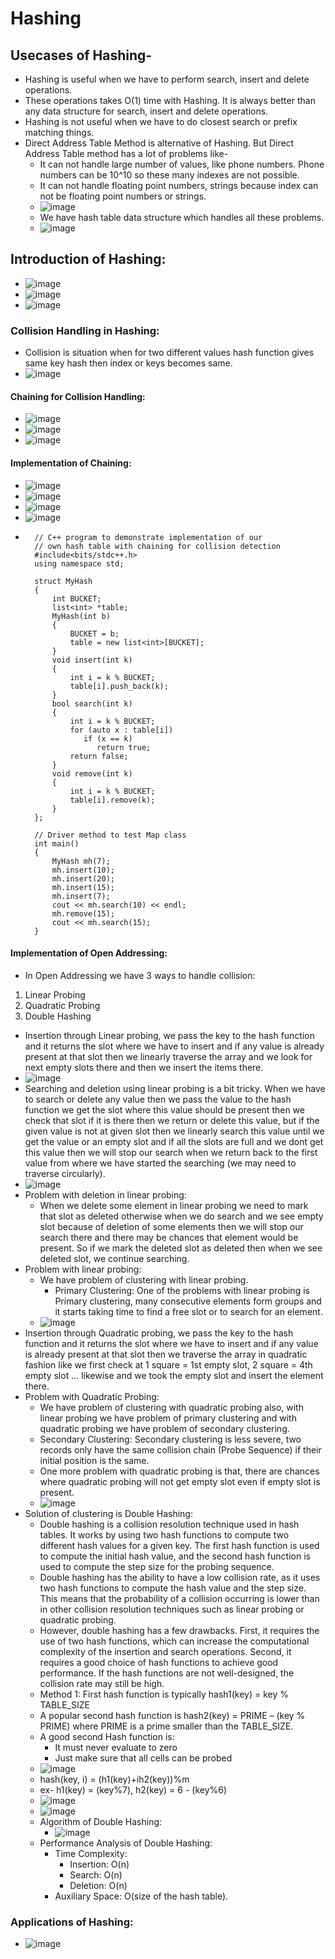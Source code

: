 # Hashing

## Usecases of Hashing-

- Hashing is useful when we have to perform search, insert and delete operations.
- These operations takes O(1) time with Hashing. It is always better than any data structure for search, insert and delete operations.
- Hashing is not useful when we have to do closest search or prefix matching things.
- Direct Address Table Method is alternative of Hashing. But Direct Address Table method has a lot of problems like-
  - It can not handle large number of values, like phone numbers. Phone numbers can be 10^10 so these many indexes are not possible.
  - It can not handle floating point numbers, strings because index can not be floating point numbers or strings.
  - ![image](https://github.com/shubham-156760530/DSA-Questions/assets/59314528/4d0a372f-457b-4c07-ac31-c95f011298ab)
  - We have hash table data structure which handles all these problems.
  - ![image](https://github.com/shubham-156760530/DSA-Questions/assets/59314528/948a9341-6629-43fa-8d5d-3e0a19d7b9e7)
## Introduction of Hashing:
  - ![image](https://github.com/shubham-156760530/DSA-Questions/assets/59314528/22fea65f-1042-4f40-8456-112a1a510c71)
  - ![image](https://github.com/shubham-156760530/DSA-Questions/assets/59314528/3e552b6a-4057-41c5-9ea6-98f1457d8549)
  - ![image](https://github.com/shubham-156760530/DSA-Questions/assets/59314528/aaf64e22-7c06-45a0-81a2-37968d41d28e)
### Collision Handling in Hashing:
  - Collision is situation when for two different values hash function gives same key hash then index or keys becomes same.
  - ![image](https://github.com/shubham-156760530/DSA-Questions/assets/59314528/7c0d318b-dc69-4b61-ae26-8a0a327f072e)
#### Chaining for Collision Handling:
  - ![image](https://github.com/shubham-156760530/DSA-Questions/assets/59314528/841ce21d-b077-4023-b301-68bd2554032b)
  - ![image](https://github.com/shubham-156760530/DSA-Questions/assets/59314528/a20b7eb2-6587-4989-81bc-61b081b93041)
  - ![image](https://github.com/shubham-156760530/DSA-Questions/assets/59314528/e4014230-9e9a-4905-8ff8-d4eb00f36653)
#### Implementation of Chaining:
  - ![image](https://github.com/shubham-156760530/DSA-Questions/assets/59314528/b36d78bc-5f41-4f2c-9fe0-d710cabe2e84)
  - ![image](https://github.com/shubham-156760530/DSA-Questions/assets/59314528/c6247958-a821-439e-9f4b-1ff22f16ac4f)
  - ![image](https://github.com/shubham-156760530/DSA-Questions/assets/59314528/97043738-e531-4219-945d-03e14b34adcc)
  - ![image](https://github.com/shubham-156760530/DSA-Questions/assets/59314528/0960efbf-0f7b-4f15-8d93-68f0ab4e5fc6)
  -       // C++ program to demonstrate implementation of our 
          // own hash table with chaining for collision detection 
          #include<bits/stdc++.h>
          using namespace std;
          
          struct MyHash
          {
              int BUCKET;
              list<int> *table;
              MyHash(int b)
              {
                  BUCKET = b;
                  table = new list<int>[BUCKET];
              }
              void insert(int k)
              {
                  int i = k % BUCKET;
                  table[i].push_back(k);
              }
              bool search(int k)
              {
                  int i = k % BUCKET;
                  for (auto x : table[i])
                     if (x == k)
                        return true;
                  return false;      
              }
              void remove(int k)
              {
                  int i = k % BUCKET;
                  table[i].remove(k);
              }
          };
          
          // Driver method to test Map class 
          int main() 
          { 
              MyHash mh(7);
              mh.insert(10);
              mh.insert(20);
              mh.insert(15);
              mh.insert(7);
              cout << mh.search(10) << endl;
              mh.remove(15);
              cout << mh.search(15);
          }

#### Implementation of Open Addressing:
  - In Open Addressing we have 3 ways to handle collision:
  1. Linear Probing
  2. Quadratic Probing
  3. Double Hashing
  - Insertion through Linear probing, we pass the key to the hash function and it returns the slot where we have to insert and if any value is already present at that slot then we linearly traverse the array and we look for next empty slots there and then we insert the items there.
  - ![image](https://github.com/shubham-156760530/DSA-Questions/assets/59314528/51456eb0-ab57-46d1-b1a8-2213afaaa893)
  - Searching and deletion using linear probing is a bit tricky. When we have to search or delete any value then we pass the value to the hash function we get the slot where this value should be present then we check that slot if it is there then we return or delete this value, but if the given value is not at given slot then we linearly search this value until we get the value or an empty slot and if all the slots are full and we dont get this value then we will stop our search when we return back to the first value from where we have started the searching (we may need to traverse circularly).
  - ![image](https://github.com/shubham-156760530/DSA-Questions/assets/59314528/a889c82d-90cf-464b-8924-b1d64c910820)
  - Problem with deletion in linear probing:
    - When we delete some element in linear probing we need to mark that slot as deleted otherwise when we do search and we see empty slot because of deletion of some elements then we will stop our search there and there may be chances that element would be present. So if we mark the deleted slot as deleted then when we see deleted slot, we continue searching.
  - Problem with linear probing:
    - We have problem of clustering with linear probing.
      - Primary Clustering: One of the problems with linear probing is Primary clustering, many consecutive elements form groups and it starts taking time to find a free slot or to search for an element.
    - ![image](https://github.com/shubham-156760530/DSA-Questions/assets/59314528/7c38539c-f2bc-4947-8f44-5ae29e18236e)
  - Insertion through Quadratic probing, we pass the key to the hash function and it returns the slot where we have to insert and if any value is already present at that slot then we traverse the array in quadratic fashion like we first check at 1 square = 1st empty slot, 2 square = 4th empty slot ... likewise and we took the empty slot and insert the element there.
  - Problem with Quadratic Probing:
    - We have problem of clustering with quadratic probing also, with linear probing we have problem of primary clustering and with quadratic probing we have problem of secondary clustering.
    - Secondary Clustering: Secondary clustering is less severe, two records only have the same collision chain (Probe Sequence) if their initial position is the same.
    - One more problem with quadratic probing is that, there are chances where quadratic probing will not get empty slot even if empty slot is present.
    - ![image](https://github.com/shubham-156760530/DSA-Questions/assets/59314528/749eb89f-a5cf-4b54-85cb-190622547016)
  - Solution of clustering is Double Hashing:
    - Double hashing is a collision resolution technique used in hash tables. It works by using two hash functions to compute two different hash values for a given key. The first hash function is used to compute the initial hash value, and the second hash function is used to compute the step size for the probing sequence.
    - Double hashing has the ability to have a low collision rate, as it uses two hash functions to compute the hash value and the step size. This means that the probability of a collision occurring is lower than in other collision resolution techniques such as linear probing or quadratic probing.
    - However, double hashing has a few drawbacks. First, it requires the use of two hash functions, which can increase the computational complexity of the insertion and search operations. Second, it requires a good choice of hash functions to achieve good performance. If the hash functions are not well-designed, the collision rate may still be high.
    - Method 1: First hash function is typically hash1(key) = key % TABLE_SIZE
    - A popular second hash function is hash2(key) = PRIME – (key % PRIME) where PRIME is a prime smaller than the TABLE_SIZE.
    - A good second Hash function is:
      - It must never evaluate to zero
      - Just make sure that all cells can be probed 
    - ![image](https://github.com/shubham-156760530/DSA-Questions/assets/59314528/7898ed8b-5034-47d5-9e94-bd719c6177f9)
    - hash(key, i) = (h1(key)+ih2(key))%m
    - ex- h1(key) = (key%7), h2(key) = 6 - (key%6)
    - ![image](https://github.com/shubham-156760530/DSA-Questions/assets/59314528/99574efc-c715-4a00-96a7-bdd0cfd272c8)
    - ![image](https://github.com/shubham-156760530/DSA-Questions/assets/59314528/ef46b974-0b47-437f-aaca-7e7e1783c514)
    - Algorithm of Double Hashing:
      - ![image](https://github.com/shubham-156760530/DSA-Questions/assets/59314528/2736a9c9-75f0-4b8a-a198-de6e0a5d3d0e)
    - Performance Analysis of Double Hashing: 
      - Time Complexity:
        - Insertion: O(n)
        - Search: O(n)
        - Deletion: O(n)
      - Auxiliary Space: O(size of the hash table).
### Applications of Hashing:
  - ![image](https://github.com/shubham-156760530/DSA-Questions/assets/59314528/a7298ad9-f7ea-4c75-a7d8-160866b67a01)


